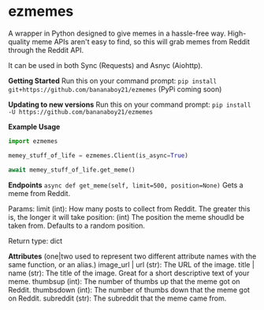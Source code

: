 # ezmemes

A wrapper in Python designed to give memes in a hassle-free way.
High-quality meme APIs aren't easy to find, so this will grab memes from Reddit through the Reddit API.

It can be used in both Sync (Requests) and Asnyc (Aiohttp).

**Getting Started**
Run this on your command prompt:
`pip install git+https://github.com/bananaboy21/ezmemes`
(PyPi coming soon)

**Updating to new versions**
Run this on your command prompt:
`pip install -U https://github.com/bananaboy21/ezmemes`

**Example Usage**
```py
import ezmemes

memey_stuff_of_life = ezmemes.Client(is_async=True)

await memey_stuff_of_life.get_meme()
```

**Endpoints**
`async def get_meme(self, limit=500, position=None)`
Gets a meme from Reddit.

Params:
limit (int):
    How many posts to collect from Reddit. The greater this is, the longer it will take
position: (int)
    The position the meme shoudld be taken from. Defaults to a random position.

Return type: dict

__Attributes__
(one|two used to represent two different attribute names with the same function, or an alias.)
image_url | url (str): The URL of the image.
title | name (str): The title of the image. Great for a short descriptive text of your meme.
thumbsup (int): The number of thumbs up that the meme got on Reddit.
thumbsdown (int): The number of thumbs down that the meme got on Reddit.
subreddit (str): The subreddit that the meme came from.

